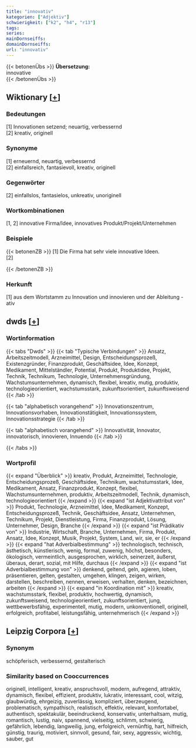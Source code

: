 ```yaml
---
title: "innovativ"
kategorien: ["Adjektiv"]
schwierigkeit: ["k2", "h4", "r13"]
tags:
series:
mainDornseiffs:
domainDornseiffs:
url: "innovativ"
---
```


{{< betonenÜbs >}}
**Übersetzung:**  
innovative  
{{< /betonenÜbs >}}

## Wiktionary [[+](https://de.wiktionary.org/wiki/innovativ)]

### Bedeutungen
[1] Innovationen setzend; neuartig, verbessernd  
[2] kreativ, originell  

### Synonyme
[1] erneuernd, neuartig, verbessernd  
[2] einfallsreich, fantasievoll, kreativ, originell  

### Gegenwörter
[2] einfallslos, fantasielos, unkreativ, unoriginell  

### Wortkombinationen
[1, 2] innovative Firma/Idee, innovatives Produkt/Projekt/Unternehmen  

### Beispiele
{{< betonenZB >}}
[1] Die Firma hat sehr viele innovative Ideen.  
[2]  

{{< /betonenZB >}}
### Herkunft
[1] aus dem Wortstamm zu Innovation und innovieren und der Ableitung -ativ  



## dwds [[+](https://www.dwds.de/wb/innovativ)]

### Wortinformation
{{< tabs "Dwds" >}}
{{< tab "Typische Verbindungen" >}}
Ansatz, Arbeitszeitmodell, Arzneimittel, Design, Entscheidungsprozeß, Existenzgründer, Finanzprodukt, Geschäftsidee, Idee, Konzept, Medikament, Mittelständler, Potential, Produkt, Produktidee, Projekt, Technik, Technikum, Technologie, Unternehmensgründung, Wachstumsunternehmen, dynamisch, flexibel, kreativ, mutig, produktiv, technologieorientiert, wachstumsstark, zukunftsorientiert, zukunftsweisend
{{< /tab >}}

{{< tab "alphabetisch vorangehend" >}}
Innovationszentrum, Innovationsvorhaben, Innovationstätigkeit, Innovationssystem, Innovationsstrategie
{{< /tab >}}

{{< tab "alphabetisch vorangehend" >}}
Innovativität, Innovator, innovatorisch, innovieren, Innuendo
{{< /tab >}}

{{< /tabs >}}

### Wortprofil
{{< expand "Überblick" >}} kreativ, Produkt, Arzneimittel, Technologie, Entscheidungsprozeß, Geschäftsidee, Technikum, wachstumsstark, Idee, Medikament, Ansatz, Finanzprodukt, Konzept, flexibel, Wachstumsunternehmen, produktiv, Arbeitszeitmodell, Technik, dynamisch, technologieorientiert {{< /expand >}}
{{< expand "ist Adjektivattribut von" >}} Produkt, Technologie, Arzneimittel, Idee, Medikament, Konzept, Entscheidungsprozeß, Technik, Geschäftsidee, Ansatz, Unternehmen, Technikum, Projekt, Dienstleistung, Firma, Finanzprodukt, Lösung, Unternehmer, Design, Branche {{< /expand >}}
{{< expand "ist Prädikativ von" >}} Industrie, Wirtschaft, Branche, Unternehmen, Firma, Produkt, Ansatz, Idee, Konzept, Musik, Projekt, System, Land, wir, sie, er {{< /expand >}}
{{< expand "hat Adverbialbestimmung" >}} technologisch, technisch, ästhetisch, künstlerisch, wenig, formal, zuwenig, höchst, besonders, ökologisch, vermeintlich, ausgesprochen, wirklich, seinerzeit, äußerst, überaus, derart, sozial, mit Hilfe, durchaus {{< /expand >}}
{{< expand "ist Adverbialbestimmung von" >}} denkend, geltend, geln, agieren, loben, präsentieren, gelten, gestalten, umgehen, klingen, zeigen, wirken, darstellen, beschreiben, nennen, erweisen, verhalten, denken, bezeichnen, arbeiten {{< /expand >}}
{{< expand "in Koordination mit" >}} kreativ, wachstumsstark, flexibel, produktiv, hochwertig, dynamisch, zukunftsweisend, technologieorientiert, zukunftsorientiert, jung, wettbewerbsfähig, experimentell, mutig, modern, unkonventionell, originell, erfolgreich, profitabel, leistungsfähig, unternehmerisch {{< /expand >}}

## Leipzig Corpora [[+](https://corpora.uni-leipzig.de/en/res?word=innovativ&corpusId=deu_newscrawl-public_2018)]


### Synonym
schöpferisch, verbessernd, gestalterisch


### Similarity based on Cooccurrences
originell, intelligent, kreativ, anspruchsvoll, modern, aufregend, attraktiv, dynamisch, flexibel, effizient, produktiv, lukrativ, interessant, cool, witzig, glaubwürdig, ehrgeizig, zuverlässig, kompliziert, überzeugend, problematisch, sympathisch, realistisch, effektiv, relevant, komfortabel, authentisch, spektakulär, beeindruckend, konservativ, unterhaltsam, mutig, romantisch, lustig, naiv, spannend, vielseitig, schlimm, schwierig, gefährlich, lebendig, langweilig, jung, erfolgreich, vernünftig, hart, hilfreich, günstig, traurig, motiviert, sinnvoll, gesund, fair, sexy, aggressiv, wichtig, sauber, gut

